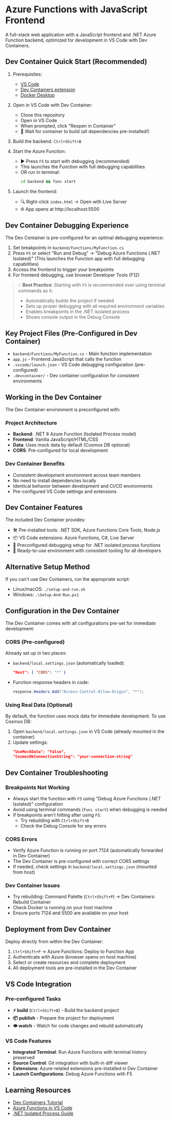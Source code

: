 # Azure Functions with JavaScript Frontend

A full-stack web application with a JavaScript frontend and .NET Azure Function backend, optimized for development in VS Code with Dev Containers.

## Dev Container Quick Start (Recommended)

1. Prerequisites:
   - [VS Code](https://code.visualstudio.com/)
   - [Dev Containers extension](https://marketplace.visualstudio.com/items?itemName=ms-vscode-remote.remote-containers)
   - [Docker Desktop](https://www.docker.com/products/docker-desktop/)

2. Open in VS Code with Dev Container:
   - Clone this repository
   - Open in VS Code
   - When prompted, click "Reopen in Container"
   - 🔄 Wait for container to build (all dependencies pre-installed!)

3. Build the backend: `Ctrl+Shift+B`

4. Start the Azure Function:
   - ▶️ Press `F5` to start with debugging (recommended)
   - This launches the Function with full debugging capabilities
   - OR run in terminal:
     ```bash
     cd backend && func start
     ```

5. Launch the frontend:
   - 🔍 Right-click `index.html` → Open with Live Server
   - 🌐 App opens at http://localhost:5500

## Dev Container Debugging Experience

The Dev Container is pre-configured for an optimal debugging experience:

1. Set breakpoints in `backend/Functions/MyFunction.cs`
2. Press `F5` or select "Run and Debug" → "Debug Azure Functions (.NET Isolated)"
   (This launches the Function app with full debugging capabilities)
3. Access the frontend to trigger your breakpoints
4. For frontend debugging, use browser Developer Tools (F12)

> 💡 **Best Practice**: Starting with `F5` is recommended over using terminal commands as it:
> - Automatically builds the project if needed
> - Sets up proper debugging with all required environment variables
> - Enables breakpoints in the .NET isolated process
> - Shows console output in the Debug Console

## Key Project Files (Pre-Configured in Dev Container)

- `backend/Functions/MyFunction.cs` - Main function implementation
- `app.js` - Frontend JavaScript that calls the function
- `.vscode/launch.json` - VS Code debugging configuration (pre-configured)
- `.devcontainer/` - Dev container configuration for consistent environments

## Working in the Dev Container

The Dev Container environment is preconfigured with:

### Project Architecture
- **Backend**: .NET 8 Azure Function (Isolated Process model)
- **Frontend**: Vanilla JavaScript/HTML/CSS
- **Data**: Uses mock data by default (Cosmos DB optional)
- **CORS**: Pre-configured for local development

### Dev Container Benefits
- Consistent development environment across team members
- No need to install dependencies locally
- Identical behavior between development and CI/CD environments
- Pre-configured VS Code settings and extensions

## Dev Container Features

The included Dev Container provides:

- 🛠️ Pre-installed tools: .NET SDK, Azure Functions Core Tools, Node.js
- 📦 VS Code extensions: Azure Functions, C#, Live Server
- 🔧 Preconfigured debugging setup for .NET isolated process functions
- 🧪 Ready-to-use environment with consistent tooling for all developers

## Alternative Setup Method

If you can't use Dev Containers, run the appropriate script:
- Linux/macOS: `./setup-and-run.sh`
- Windows: `.\Setup-And-Run.ps1`

## Configuration in the Dev Container

The Dev Container comes with all configurations pre-set for immediate development:

### CORS (Pre-configured)

Already set up in two places:
- `backend/local.settings.json` (automatically loaded):
  ```json
  "Host": { "CORS": "*" }
  ```
- Function response headers in code:
  ```csharp
  response.Headers.Add("Access-Control-Allow-Origin", "*");
  ```

### Using Real Data (Optional)

By default, the function uses mock data for immediate development. To use Cosmos DB:

1. Open `backend/local.settings.json` in VS Code (already mounted in the container)
2. Update settings:
   ```json
   "UseMockData": "false",
   "CosmosDbConnectionString": "your-connection-string"
   ```

## Dev Container Troubleshooting

### Breakpoints Not Working

- Always start the function with `F5` using "Debug Azure Functions (.NET Isolated)" configuration
- Avoid using terminal commands (`func start`) when debugging is needed
- If breakpoints aren't hitting after using `F5`:
  - Try rebuilding with `Ctrl+Shift+B`
  - Check the Debug Console for any errors

### CORS Errors

- Verify Azure Function is running on port 7124 (automatically forwarded in Dev Container)
- The Dev Container is pre-configured with correct CORS settings
- If needed, check settings in `backend/local.settings.json` (mounted from host)

### Dev Container Issues

- Try rebuilding: Command Palette (`Ctrl+Shift+P`) → Dev Containers: Rebuild Container
- Check Docker is running on your host machine
- Ensure ports 7124 and 5500 are available on your host

## Deployment from Dev Container

Deploy directly from within the Dev Container:

1. `Ctrl+Shift+P` → Azure Functions: Deploy to Function App
2. Authenticate with Azure (browser opens on host machine)
3. Select or create resources and complete deployment
4. All deployment tools are pre-installed in the Dev Container

## VS Code Integration

### Pre-configured Tasks
- **⚡ build** (`Ctrl+Shift+B`) - Build the backend project
- **📦 publish** - Prepare the project for deployment
- **👁️ watch** - Watch for code changes and rebuild automatically

### VS Code Features
- **Integrated Terminal**: Run Azure Functions with terminal history preserved
- **Source Control**: Git integration with built-in diff viewer
- **Extensions**: Azure-related extensions pre-installed in Dev Container
- **Launch Configurations**: Debug Azure Functions with F5

## Learning Resources

- [Dev Containers Tutorial](https://code.visualstudio.com/docs/devcontainers/tutorial)
- [Azure Functions in VS Code](https://learn.microsoft.com/en-us/azure/azure-functions/functions-develop-vs-code)
- [.NET Isolated Process Guide](https://learn.microsoft.com/en-us/azure/azure-functions/dotnet-isolated-process-guide)




